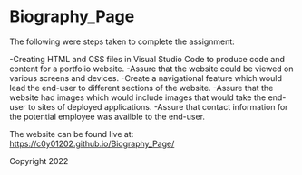 # Biography_Page

The following were steps taken to complete the assignment:

-Creating HTML and CSS files in Visual Studio Code to produce code and content for a portfolio website.
-Assure that the website could be viewed on various screens and devices.
-Create a navigational feature which would lead the end-user to different sections of the website.
-Assure that the website had images which would include images that would take the end-user to sites of deployed applications.
-Assure that contact information for the potential employee was availble to the end-user.

The website can be found live at: 
https://c0y01202.github.io/Biography_Page/

Copyright 2022 